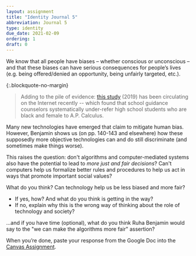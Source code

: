 ```yaml
---
layout: assignment
title: "Identity Journal 5"
abbreviation: Journal 5
type: identity
due_date: 2021-02-09
ordering: 1
draft: 0
---
```


We know that all people have biases – whether conscious or unconscious – and that these biases can have serious consequences for people’s lives (e.g. being offered/denied an opportunity, being unfairly targeted, etc.). 

{:.blockquote-no-margin}
> Adding to the pile of evidence: <a href="https://www.smith.edu/sites/default/files/media/Francis_Counselors_BEJEAP_0.pdf" target="_blank">this study</a> (2019) has been circulating on the Internet recently -- which found that school guidance counselors systematically under-refer high school students who are black and female to A.P. Calculus.

Many new technologies have emerged that claim to mitigate human bias. However, Benjamin shows us (on pp. 140-143 and elsewhere) how these supposedly more objective technologies can and do still discriminate (and sometimes make things worse).

This raises the question: don't algorithms and computer-mediated systems also have the potential to lead to *more just and fair decisions*? Can't computers help us formalize better rules and procedures to help us act in ways that promote important social values?

What do you think? Can technology help us be less biased and more fair?

* If yes, how? And what do you think is getting in the way?
* If no, explain why this is the wrong way of thinking about the role of technology and society?

...and if you have time (optional), what do you think Ruha Benjamin would say to the "we can make the algorithms more fair" assertion?

When you’re done, paste your response from the Google Doc into the <a href="https://canvas.northwestern.edu/courses/130544/assignments/853478">Canvas Assignment</a>.

